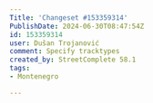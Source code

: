 ```yaml
---
Title: 'Changeset #153359314'
PublishDate: 2024-06-30T08:47:54Z
id: 153359314
user: Dušan Trojanović
comment: Specify tracktypes
created_by: StreetComplete 58.1
tags:
- Montenegro

---
```

